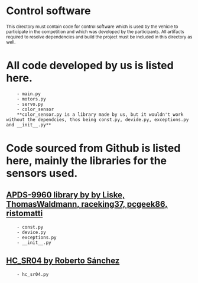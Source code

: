 Control software
====

<sub>This directory must contain code for control software which is used by the vehicle to participate in the competition and which was developed by the participants.
All artifacts required to resolve dependencies and build the project must be included in this directory as well. </sub>

# All code developed by us is listed here.
        - main.py
        - motors.py
        - servo.py
        - color_sensor
        **color_sensor.py is a library made by us, but it wouldn't work without the dependcies, thos being const.py, devide.py, exceptions.py and __init__.py** 

# Code sourced from Github is listed here, mainly the libraries for the sensors used.

## [APDS-9960 library by by Liske, ThomasWaldmann, raceking37, pcgeek86, ristomatti](https://github.com/liske/python-apds9960)
        - const.py
        - device.py
        - exceptions.py
        - __init__.py
        

    
## [HC_SR04  by  Roberto Sánchez](https://github.com/rsc1975/micropython-hcsr04)
        - hc_sr04.py    


